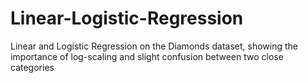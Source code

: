 # Linear-Logistic-Regression
Linear and Logistic Regression on the Diamonds dataset, showing the importance of log-scaling and slight confusion between two close categories
